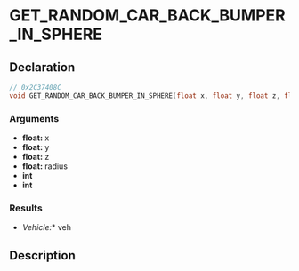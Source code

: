 # GET_RANDOM_CAR_BACK_BUMPER_IN_SPHERE

## Declaration
```cpp
// 0x2C37408C
void GET_RANDOM_CAR_BACK_BUMPER_IN_SPHERE(float x, float y, float z, float radius, int, int, Vehicle* veh);
```

### Arguments
- **float:** x
- **float:** y
- **float:** z
- **float:** radius
- **int**
- **int**

### Results
- **Vehicle*:** veh

## Description
